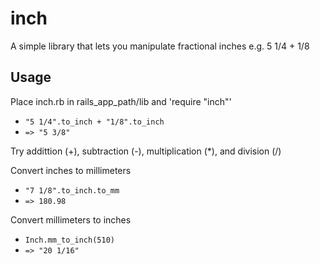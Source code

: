 inch
====

A simple library that lets you manipulate fractional inches e.g. 5 1/4 + 1/8

## Usage

Place inch.rb in rails_app_path/lib and 'require "inch"'

- `"5 1/4".to_inch + "1/8".to_inch`
- `=> "5 3/8"`

Try addittion (+), subtraction (-), multiplication (*), and division (/)

Convert inches to millimeters

- `"7 1/8".to_inch.to_mm`
- `=> 180.98`

Convert millimeters to inches

- `Inch.mm_to_inch(510)`
- `=> "20 1/16"`

